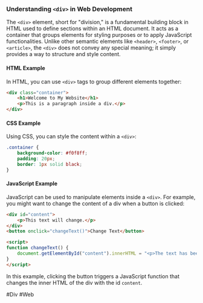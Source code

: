 ### Understanding `<div>` in Web Development

The `<div>` element, short for "division," is a fundamental building block in HTML used to define sections within an HTML document. It acts as a container that groups elements for styling purposes or to apply JavaScript functionalities. Unlike other semantic elements like `<header>`, `<footer>`, or `<article>`, the `<div>` does not convey any special meaning; it simply provides a way to structure and style content.

#### HTML Example
In HTML, you can use `<div>` tags to group different elements together:
```html
<div class="container">
    <h1>Welcome to My Website</h1>
    <p>This is a paragraph inside a div.</p>
</div>
```

#### CSS Example
Using CSS, you can style the content within a `<div>`:
```css
.container {
    background-color: #f0f8ff;
    padding: 20px;
    border: 1px solid black;
}
```

#### JavaScript Example
JavaScript can be used to manipulate elements inside a `<div>`. For example, you might want to change the content of a div when a button is clicked:
```html
<div id="content">
    <p>This text will change.</p>
</div>
<button onclick="changeText()">Change Text</button>

<script>
function changeText() {
    document.getElementById("content").innerHTML = "<p>The text has been changed!</p>";
}
</script>
```

In this example, clicking the button triggers a JavaScript function that changes the inner HTML of the div with the id `content`.

#Div #Web